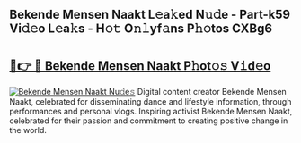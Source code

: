 ## Bekende Mensen Naakt L𝚎a𝚔ed N𝚞𝚍e - Part-k59 Vi𝚍𝚎o L𝚎a𝚔s - H𝚘𝚝 O𝚗𝚕yf𝚊ns P𝚑𝚘tos CXBg6

# <h2><a href="http://kf4wiv.oniu.top/?m=Bekende+Mensen+Naakt">🔗👉 🔴 Bekende Mensen Naakt P𝚑ot𝚘𝚜 V𝚒d𝚎o</a></h2>

[![Bekende Mensen Naakt Nu𝚍e𝚜](https://i.imgur.com/0qMVB7G.gif)](http://kf4wiv.oniu.top/?m=Bekende+Mensen+Naakt)
Digital content creator Bekende Mensen Naakt, celebrated for disseminating dance and lifestyle information, through performances and personal vlogs. Inspiring activist Bekende Mensen Naakt, celebrated for their passion and commitment to creating positive change in the world.  
